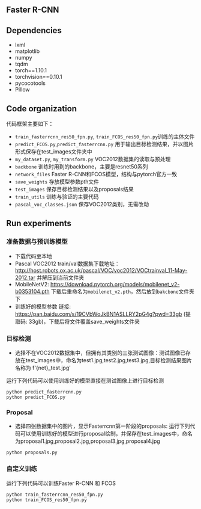 ## Faster R-CNN

## Dependencies
* lxml
* matplotlib
* numpy
* tqdm
* torch==1.10.1
* torchvision==0.10.1
* pycocotools
* Pillow

## Code organization
代码框架主要如下：

* `train_fasterrcnn_res50_fpn.py`, `train_FCOS_res50_fpn.py`训练的主体文件
* `predict_FCOS.py`,`predict_fasterrcnn.py` 用于输出目标检测结果，并以图片形式保存在test_images文件夹中
* `my_dataset.py`, `my_transform.py` VOC2012数据集的读取与预处理
* `backbone` 训练时用到的backbone，主要是resnet50系列
* `network_files` Faster R-CNN和FCOS模型，结构与pytorch官方一致
* `save_weights` 存放模型参数pth文件
* `test_images` 保存目标检测结果以及proposals结果
* `train_utils` 训练与验证的主要代码
* `pascal_voc_classes.json` 保存VOC2012类别，无需改动


## Run experiments
### 准备数据与预训练模型
* 下载代码至本地 
* Pascal VOC2012 train/val数据集下载地址：http://host.robots.ox.ac.uk/pascal/VOC/voc2012/VOCtrainval_11-May-2012.tar 并解压到当前文件夹
* MobileNetV2: https://download.pytorch.org/models/mobilenet_v2-b0353104.pth 下载后重命名为`mobilenet_v2.pth`，然后放到`bakcbone`文件夹下
* 训练好的模型参数 链接: https://pan.baidu.com/s/19CVbWoJkBN1ASLLRY2pG4g?pwd=33gb (提取码: 33gb)，下载后将文件覆盖save_weights文件夹

### 目标检测
* 选择不在VOC2012数据集中，但拥有其类别的三张测试图像：测试图像已存放在test_images中，命名为test1.jpg,test2.jpg,test3.jpg,目标检测结果图片名称为 f'{net}_test.jpg'

运行下列代码可以使用训练好的模型直接在测试图像上进行目标检测
```
python predict_fasterrcnn.py
python predict_FCOS.py
```
### Proposal
* 选择四张数据集中的图片，显示Fasterrcnn第一阶段的proposals:
运行下列代码可以使用训练好的模型进行proposal绘制，并保存在test_images中，命名为proposal1.jpg,proposal2.jpg,proposal3.jpg,proposal4.jpg
```
python proposals.py
```

### 自定义训练
运行下列代码可以训练Faster R-CNN 和 FCOS
```
python train_fasterrcnn_res50_fpn.py
python train_FCOS_res50_fpn.py
```



